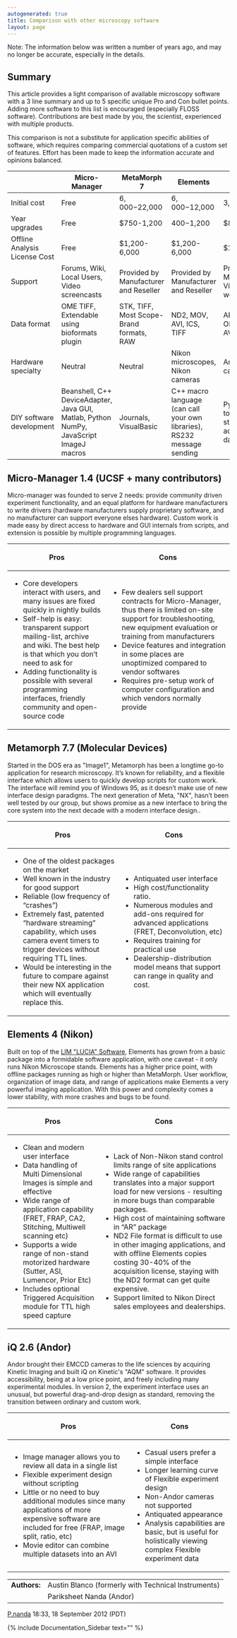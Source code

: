 ```yaml
---
autogenerated: true
title: Comparison with other microscopy software
layout: page
---
```


Note: The information below was written a number of years ago, and may
no longer be accurate, especially in the details.

## Summary

This article provides a light comparison of available microscopy
software with a 3 line summary and up to 5 specific unique Pro and Con
bullet points. Adding more software to this list is encouraged
(especially FLOSS software). Contributions are best made by you, the
scientist, experienced with multiple products.

This comparison is not a substitute for application specific abilities
of software, which requires comparing commercial quotations of a custom
set of features. Effort has been made to keep the information accurate
and opinions balanced.

|                               | Micro-Manager                                                                          | MetaMorph 7                              | Elements                                                                | iQ                                                            |
| ----------------------------- | -------------------------------------------------------------------------------------- | ---------------------------------------- | ----------------------------------------------------------------------- | ------------------------------------------------------------- |
| Initial cost                  | Free                                                                                   | $6,000-$22,000                           | $6,000-$12,000                                                          | $3,500-$6,000                                                 |
| Year upgrades                 | Free                                                                                   | $750-1,200                               | $400-$1,200                                                             | $860                                                          |
| Offline Analysis License Cost | Free                                                                                   | $1,200-6,000                             | $1,200-6,000                                                            | $1,500                                                        |
| Support                       | Forums, Wiki, Local Users, Video screencasts                                           | Provided by Manufacturer and Reseller    | Provided by Manufacturer and Reseller                                   | Provided by Manufacturer, Video webinars                      |
| Data format                   | OME TIFF, Extendable using bioformats plugin                                           | STK, TIFF, Most Scope-Brand formats, RAW | ND2, MOV, AVI, ICS, TIFF                                                | ABD TIFF, OME TIFF, AVI                                       |
| Hardware specialty            | Neutral                                                                                | Neutral                                  | Nikon microscopes, Nikon cameras                                        | Andor cameras                                                 |
| DIY software development      | Beanshell, C++ DeviceAdapter, Java GUI, Matlab, Python NumPy, JavaScript ImageJ macros | Journals, VisualBasic                    | C++ macro language (can call your own libraries), RS232 message sending | Python hooks to acquisition state, NumPy access to data cache |

## Micro-Manager 1.4 (UCSF + many contributors)

Micro-manager was founded to serve 2 needs: provide community driven
experiment functionality, and an equal platform for hardware
manufacturers to write drivers (hardware manufacturers supply
proprietary software, and no manufacturer can support everyone elses
hardware). Custom work is made easy by direct access to hardware and GUI
internals from scripts, and extension is possible by multiple
programming languages.

<table>
<thead>
<tr class="header">
<th><p>Pros</p></th>
<th><p>Cons</p></th>
</tr>
</thead>
<tbody>
<tr class="odd">
<td><ul>
<li>Core developers interact with users, and many issues are fixed quickly in nightly builds</li>
<li>Self-help is easy: transparent support mailing-list, archive and wiki. The best help is that which you don’t need to ask for</li>
<li>Adding functionality is possible with several programming interfaces, friendly community and open-source code</li>
</ul></td>
<td><ul>
<li>Few dealers sell support contracts for Micro-Manager, thus there is limited on-site support for troubleshooting, new equipment evaluation or training from manufacturers</li>
<li>Device features and integration in some places are unoptimized compared to vendor softwares</li>
<li>Requires pre-setup work of computer configuration and which vendors normally provide</li>
</ul></td>
</tr>
</tbody>
</table>

## Metamorph 7.7 (Molecular Devices)

Started in the DOS era as "Image1", Metamorph has been a longtime go-to
application for research microscopy. It’s known for reliability, and a
flexible interface which allows users to quickly develop scripts for
custom work. The interface will remind you of Windows 95, as it doesn’t
make use of new interface design paradigms. The next generation of Meta,
"NX", hasn’t been well tested by our group, but shows promise as a new
interface to bring the core system into the next decade with a modern
interface design..

<table>
<thead>
<tr class="header">
<th><p>Pros</p></th>
<th><p>Cons</p></th>
</tr>
</thead>
<tbody>
<tr class="odd">
<td><ul>
<li>One of the oldest packages on the market</li>
<li>Well known in the industry for good support</li>
<li>Reliable (low frequency of “crashes”)</li>
<li>Extremely fast, patented “hardware streaming” capability, which uses camera event timers to trigger devices without requiring TTL lines.</li>
<li>Would be interesting in the future to compare against their new NX application which will eventually replace this.</li>
</ul></td>
<td><ul>
<li>Antiquated user interface</li>
<li>High cost/functionality ratio.</li>
<li>Numerous modules and add-ons required for advanced applications (FRET, Deconvolution, etc)</li>
<li>Requires training for practical use</li>
<li>Dealership-distribution model means that support can range in quality and cost.</li>
</ul></td>
</tr>
</tbody>
</table>

## Elements 4 (Nikon)

Built on top of the [LIM "LUCIA" Software](http://www.lucia.cz/),
Elements has grown from a basic package into a formidable software
application, with one caveat - it only runs Nikon Microscope stands.
Elements has a higher price point, with offline packages running as high
or higher than MetaMorph. User workflow, organization of image data, and
range of applications make Elements a very powerful imaging application.
With this power and complexity comes a lower stability, with more
crashes and bugs to be found.

<table>
<thead>
<tr class="header">
<th><p>Pros</p></th>
<th><p>Cons</p></th>
</tr>
</thead>
<tbody>
<tr class="odd">
<td><ul>
<li>Clean and modern user interface</li>
<li>Data handling of Multi Dimensional Images is simple and effective</li>
<li>Wide range of application capability (FRET, FRAP, CA2, Stitching, Multiwell scanning etc)</li>
<li>Supports a wide range of non-stand motorized hardware (Sutter, ASI, Lumencor, Prior Etc)</li>
<li>Includes optional Triggered Acquisition module for TTL high speed capture</li>
</ul></td>
<td><ul>
<li>Lack of Non-Nikon stand control limits range of site applications</li>
<li>Wide range of capabilities translates into a major support load for new versions - resulting in more bugs than comparable packages.</li>
<li>High cost of maintaining software in “AR” package</li>
<li>ND2 File format is difficult to use in other imaging applications, and with offline Elements copies costing 30-40% of the acquisition license, staying with the ND2 format can get quite expensive.</li>
<li>Support limited to Nikon Direct sales employees and dealerships.</li>
</ul></td>
</tr>
</tbody>
</table>

## iQ 2.6 (Andor)

Andor brought their EMCCD cameras to the life sciences by acquiring
Kinetic Imaging and built iQ on Kinetic's "AQM" software. It provides
accessibility, being at a low price point, and freely including many
experimental modules. In version 2, the experiment interface uses an
unusual, but powerful drag-and-drop design as standard, removing the
transition between ordinary and custom work.

<table>
<thead>
<tr class="header">
<th><p>Pros</p></th>
<th><p>Cons</p></th>
</tr>
</thead>
<tbody>
<tr class="odd">
<td><ul>
<li>Image manager allows you to review all data in a single list</li>
<li>Flexible experiment design without scripting</li>
<li>Little or no need to buy additional modules since many applications of more expensive software are included for free (FRAP, image split, ratio, etc)</li>
<li>Movie editor can combine multiple datasets into an AVI</li>
</ul></td>
<td><ul>
<li>Casual users prefer a simple interface</li>
<li>Longer learning curve of Flexible experiment design</li>
<li>Non-Andor cameras not supported</li>
<li>Antiquated appearance</li>
<li>Analysis capabilities are basic, but is useful for holistically viewing complex Flexible experiment data</li>
</ul></td>
</tr>
</tbody>
</table>

|              |                                                     |
| ------------ | --------------------------------------------------- |
| **Authors:** | Austin Blanco (formerly with Technical Instruments) |
|              | Pariksheet Nanda (Andor)                            |

[P.nanda](User:P.nanda "wikilink") 18:33, 18 September 2012 (PDT)

{% include Documentation_Sidebar text="" %}
